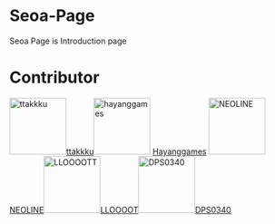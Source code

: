 # Seoa-Page
Seoa Page is  Introduction page

# Contributor
<img src="https://avatars.githubusercontent.com/ttakkku" width="100" title="ttakkku">[ttakkku](http://github.com/ttakkku)<img src="https://avatars.githubusercontent.com/hayanggames" width="100" title="hayanggames"> [Hayanggames](https://github.com/hayanggames) <img src="https://avatars.githubusercontent.com/code325" width="100" title="NEOLINE">[NEOLINE](https://github.com/code325)<img src="https://avatars.githubusercontent.com/LLOOOOTT" width="100" title="LLOOOOTT">[LLOOOOT](https://github.com/LLOOOOTT)<img src="https://avatars.githubusercontent.com/DPS0340" width="100" title="DPS0340">[DPS0340](https://github.com/DPS0340)

